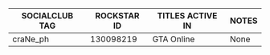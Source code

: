 SOCIALCLUB TAG | ROCKSTAR ID | TITLES ACTIVE IN | NOTES
------------ | ------------- | ------------- | ------------- 
craNe_ph     | 130098219     | GTA Online    | None
